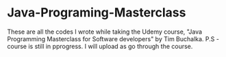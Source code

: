 # Java-Programing-Masterclass
These are all the codes I wrote while taking the Udemy course, "Java Programming Masterclass for Software developers" by Tim Buchalka.
P.S - course is still in pprogress. I will upload as go through the course. 
